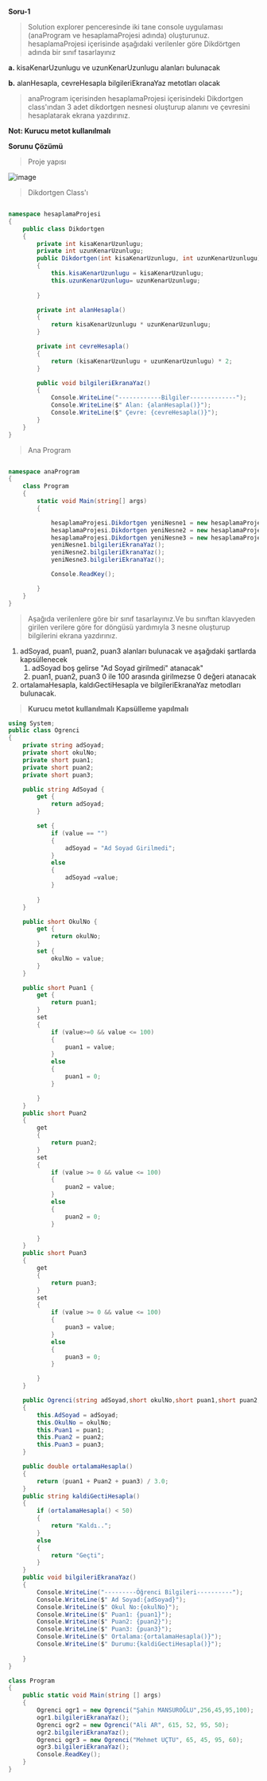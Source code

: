 
**Soru-1**
> Solution explorer penceresinde iki tane console uygulaması (anaProgram ve hesaplamaProjesi adında) oluşturunuz.
> hesaplamaProjesi içerisinde aşağıdaki verilenler göre Dikdörtgen adında bir sınıf tasarlayınız

**a.** kisaKenarUzunlugu ve uzunKenarUzunlugu alanları bulunacak

**b.** alanHesapla, cevreHesapla bilgileriEkranaYaz metotları olacak

> anaProgram içerisinden  hesaplamaProjesi içerisindeki Dikdortgen class'ından 3 adet  dikdortgen nesnesi oluşturup alanını ve çevresini hesaplatarak ekrana yazdırınız.

**Not: Kurucu metot kullanılmalı**

**Sorunu Çözümü**

>Proje yapısı

![image](https://user-images.githubusercontent.com/28144917/137284968-c3926b1a-8b64-44af-b690-b8b1e2824c6f.png)

> Dikdortgen Class'ı

```csharp

namespace hesaplamaProjesi
{
    public class Dikdortgen
    {
        private int kisaKenarUzunlugu;
        private int uzunKenarUzunlugu;
        public Dikdortgen(int kisaKenarUzunlugu, int uzunKenarUzunlugu)
        {
            this.kisaKenarUzunlugu = kisaKenarUzunlugu;
            this.uzunKenarUzunlugu= uzunKenarUzunlugu;
            
        }

        private int alanHesapla()
        {
            return kisaKenarUzunlugu * uzunKenarUzunlugu;
        }

        private int cevreHesapla()
        {
            return (kisaKenarUzunlugu + uzunKenarUzunlugu) * 2;
        }

        public void bilgileriEkranaYaz()
        {
            Console.WriteLine("------------Bilgiler-------------");
            Console.WriteLine($" Alan: {alanHesapla()}");
            Console.WriteLine($" Çevre: {cevreHesapla()}");
        }
    }
}

```

> Ana Program

```csharp

namespace anaProgram
{
    class Program
    {
        static void Main(string[] args)
        {

            hesaplamaProjesi.Dikdortgen yeniNesne1 = new hesaplamaProjesi.Dikdortgen(35, 26);
            hesaplamaProjesi.Dikdortgen yeniNesne2 = new hesaplamaProjesi.Dikdortgen(15, 52);
            hesaplamaProjesi.Dikdortgen yeniNesne3 = new hesaplamaProjesi.Dikdortgen(10, 24);
            yeniNesne1.bilgileriEkranaYaz();
            yeniNesne2.bilgileriEkranaYaz();
            yeniNesne3.bilgileriEkranaYaz();

            Console.ReadKey();

        }
    }
}

```

> Aşağıda verilenlere göre  bir sınıf tasarlayınız.Ve bu sınıftan klavyeden girilen verilere göre for döngüsü yardımıyla 3 nesne oluşturup bilgilerini ekrana yazdırınız.

1. adSoyad, puan1, puan2, puan3 alanları bulunacak ve aşağıdaki şartlarda kapsüllenecek
    1. adSoyad boş gelirse "Ad Soyad girilmedi" atanacak"
    3. puan1, puan2, puan3 0 ile 100 arasında girilmezse 0 değeri atanacak
3. ortalamaHesapla, kaldıGectiHesapla ve bilgileriEkranaYaz metodları bulunacak.

> **Kurucu metot kullanılmalı**
> **Kapsülleme yapılmalı**

```csharp
using System;
public class Ogrenci
{
    private string adSoyad;
    private short okulNo;
    private short puan1;
    private short puan2;
    private short puan3;

    public string AdSoyad {
        get {
            return adSoyad;
        }

        set {
            if (value == "")
            {
                adSoyad = "Ad Soyad Girilmedi";
            }
            else
            {
                adSoyad =value; 
            }
                   
        } 
    }

    public short OkulNo {
        get {
            return okulNo;
        }
        set {
            okulNo = value;
        } 
    }

    public short Puan1 {
        get {
            return puan1;
        }
        set
        {
            if (value>=0 && value <= 100)
            {
                puan1 = value;
            }
            else
            {
                puan1 = 0;
            }

        } 
    }
    public short Puan2
    {
        get
        {
            return puan2;
        }
        set
        {
            if (value >= 0 && value <= 100)
            {
                puan2 = value;
            }
            else
            {
                puan2 = 0;
            }

        }
    }
    public short Puan3
    {
        get
        {
            return puan3;
        }
        set
        {
            if (value >= 0 && value <= 100)
            {
                puan3 = value;
            }
            else
            {
                puan3 = 0;
            }

        }
    }

    public Ogrenci(string adSoyad,short okulNo,short puan1,short puan2,short puan3)
    {
        this.AdSoyad = adSoyad;
        this.OkulNo = okulNo;
        this.Puan1 = puan1;
        this.Puan2 = puan2;
        this.Puan3 = puan3;
    }

    public double ortalamaHesapla()
    {
        return (puan1 + Puan2 + puan3) / 3.0;
    }
    public string kaldiGectiHesapla()
    {
        if (ortalamaHesapla() < 50)
        {
            return "Kaldı..";
        }
        else
        {
            return "Geçti";
        }
    }
    public void bilgileriEkranaYaz()
    {
        Console.WriteLine("---------Öğrenci Bilgileri----------");
        Console.WriteLine($" Ad Soyad:{adSoyad}");
        Console.WriteLine($" Okul No:{okulNo}");
        Console.WriteLine($" Puan1: {puan1}");
        Console.WriteLine($" Puan2: {puan2}");
        Console.WriteLine($" Puan3: {puan3}");
        Console.WriteLine($" Ortalama:{ortalamaHesapla()}");
        Console.WriteLine($" Durumu:{kaldiGectiHesapla()}");
        
    }
}

class Program
{
    public static void Main(string [] args)
    {
        Ogrenci ogr1 = new Ogrenci("Şahin MANSUROĞLU",256,45,95,100);
        ogr1.bilgileriEkranaYaz();
        Ogrenci ogr2 = new Ogrenci("Ali AR", 615, 52, 95, 50);
        ogr2.bilgileriEkranaYaz();
        Ogrenci ogr3 = new Ogrenci("Mehmet UÇTU", 65, 45, 95, 60);
        ogr3.bilgileriEkranaYaz();
        Console.ReadKey();
    }
}
```
